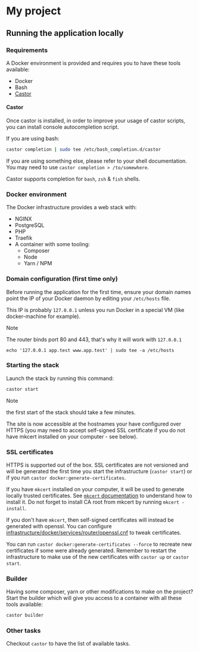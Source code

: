 # My project

## Running the application locally

### Requirements

A Docker environment is provided and requires you to have these tools available:

 * Docker
 * Bash
 * [Castor](https://github.com/jolicode/castor#installation)

#### Castor

Once castor is installed, in order to improve your usage of castor scripts, you
can install console autocompletion script.

If you are using bash:

```bash
castor completion | sudo tee /etc/bash_completion.d/castor
```

If you are using something else, please refer to your shell documentation. You
may need to use `castor completion > /to/somewhere`.

Castor supports completion for `bash`, `zsh` & `fish` shells.

### Docker environment

The Docker infrastructure provides a web stack with:
 - NGINX
 - PostgreSQL
 - PHP
 - Traefik
 - A container with some tooling:
   - Composer
   - Node
   - Yarn / NPM

### Domain configuration (first time only)

Before running the application for the first time, ensure your domain names
point the IP of your Docker daemon by editing your `/etc/hosts` file.

This IP is probably `127.0.0.1` unless you run Docker in a special VM (like docker-machine for example).

> [!NOTE]
> The router binds port 80 and 443, that's why it will work with `127.0.0.1`

```
echo '127.0.0.1 app.test www.app.test' | sudo tee -a /etc/hosts
```

### Starting the stack

Launch the stack by running this command:

```bash
castor start
```

> [!NOTE]
> the first start of the stack should take a few minutes.

The site is now accessible at the hostnames your have configured over HTTPS
(you may need to accept self-signed SSL certificate if you do not have mkcert
installed on your computer - see below).

### SSL certificates

HTTPS is supported out of the box. SSL certificates are not versioned and will
be generated the first time you start the infrastructure (`castor start`) or if
you run `castor docker:generate-certificates`.

If you have `mkcert` installed on your computer, it will be used to generate
locally trusted certificates. See [`mkcert` documentation](https://github.com/FiloSottile/mkcert#installation)
to understand how to install it. Do not forget to install CA root from mkcert
by running `mkcert -install`.

If you don't have `mkcert`, then self-signed certificates will instead be
generated with openssl. You can configure [infrastructure/docker/services/router/openssl.cnf](infrastructure/docker/services/router/openssl.cnf)
to tweak certificates.

You can run `castor docker:generate-certificates --force` to recreate new certificates
if some were already generated. Remember to restart the infrastructure to make
use of the new certificates with `castor up` or `castor start`.

### Builder

Having some composer, yarn or other modifications to make on the project?
Start the builder which will give you access to a container with all these
tools available:

```bash
castor builder
```

### Other tasks

Checkout `castor` to have the list of available tasks.
